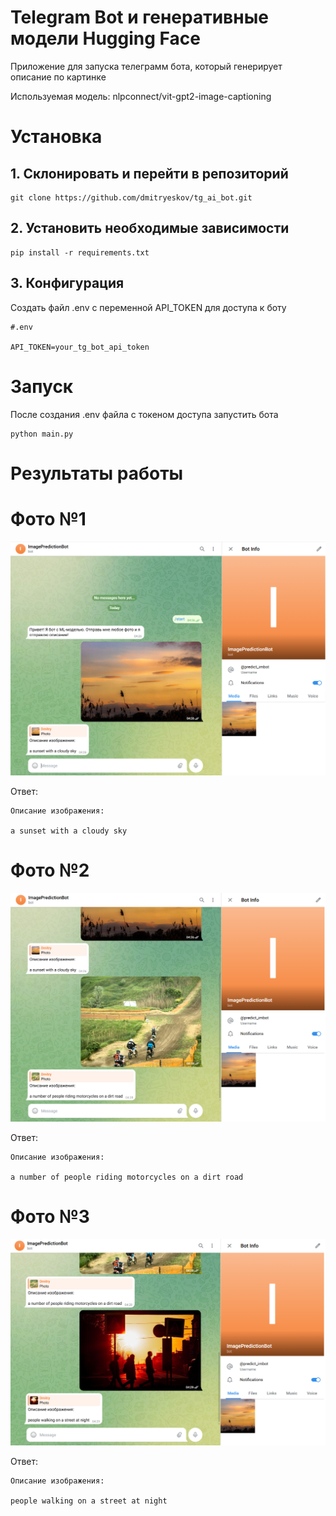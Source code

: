 # Telegram Bot и генеративные модели Hugging Face
Приложение для запуска телеграмм бота, который генерирует описание по картинке

Используемая модель: nlpconnect/vit-gpt2-image-captioning

# Установка
## 1. Склонировать и перейти в репозиторий
```
git clone https://github.com/dmitryeskov/tg_ai_bot.git
```
## 2. Установить необходимые зависимости
```
pip install -r requirements.txt
```
## 3. Конфигурация
Создать файл .env с переменной API_TOKEN для доступа к боту
```
#.env

API_TOKEN=your_tg_bot_api_token
```
# Запуск
После создания .env файла с токеном доступа запустить бота
```
python main.py
```

# Результаты работы
# Фото №1
![bot result #1](./results/file1.png)

Ответ:

```
Описание изображения:

a sunset with a cloudy sky
```

# Фото №2
![bot result #2](./results/file2.png)

Ответ:

```
Описание изображения:

a number of people riding motorcycles on a dirt road
```

# Фото №3
![bot result #3](./results/file3.png)

Ответ:

```
Описание изображения:

people walking on a street at night
```